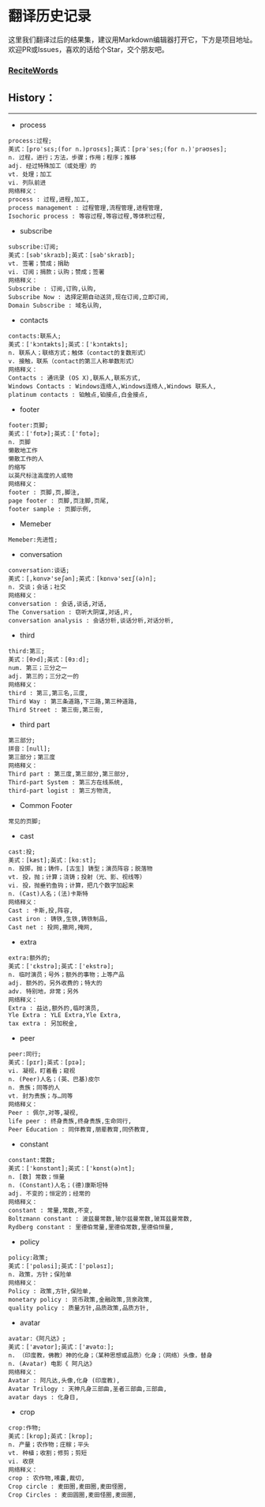 # 翻译历史记录 
这里我们翻译过后的结果集，建议用Markdown编辑器打开它，下方是项目地址。欢迎PR或Issues，喜欢的话给个Star，交个朋友吧。
### [ReciteWords](https://github.com/BolexLiu/ReciteWords)

## History：

---

- process
```
process:过程;
美式：[proˈsɛs;(for n.)prɑsɛs];英式：[prəˈses;(for n.)ˈprəʊses];
n. 过程，进行；方法，步骤；作用；程序；推移
adj. 经过特殊加工（或处理）的
vt. 处理；加工
vi. 列队前进
网络释义：
process : 过程,进程,加工,
process management : 过程管理,流程管理,进程管理,
Isochoric process : 等容过程,等容过程,等体积过程,
```
- subscribe
```
subscribe:订阅;
美式：[səb'skraɪb];英式：[səb'skraɪb];
vt. 签署；赞成；捐助
vi. 订阅；捐款；认购；赞成；签署
网络释义：
Subscribe : 订阅,订购,认购,
Subscribe Now : 选择定期自动送货,现在订阅,立即订阅,
Domain Subscribe : 域名认购,
```
- contacts
```
contacts:联系人;
美式：['kɔntækts];英式：['kɔntækts];
n. 联系人；联络方式；触体（contact的复数形式）
v. 接触，联系（contact的第三人称单数形式）
网络释义：
Contacts : 通讯录 (OS X),联系人,联系方式,
Windows Contacts : Windows连络人,Windows连络人,Windows 联系人,
platinum contacts : 铂触点,铂接点,白金接点,
```
- footer
```
footer:页脚;
美式：['fʊtɚ];英式：['fʊtə];
n. 页脚
懒散地工作
懒散工作的人
的缩写
以英尺标注高度的人或物
网络释义：
footer : 页脚,页,脚注,
page footer : 页脚,页注脚,页尾,
footer sample : 页脚示例,
```
- Memeber
```
Memeber:先进性;
```
- conversation
```
conversation:谈话;
美式：[,kɑnvɚ'seʃən];英式：[kɒnvə'seɪʃ(ə)n];
n. 交谈；会话；社交
网络释义：
conversation : 会话,谈话,对话,
The Conversation : 窃听大阴谋,对话,片,
conversation analysis : 会话分析,谈话分析,对话分析,
```
- third
```
third:第三;
美式：[θɝd];英式：[θɜːd];
num. 第三；三分之一
adj. 第三的；三分之一的
网络释义：
third : 第三,第三名,三度,
Third Way : 第三条道路,下三路,第三种道路,
Third Street : 第三街,第三街,
```
- third part
```
第三部分;
拼音：[null];
第三部分；第三度
网络释义：
Third part : 第三度,第三部分,第三部分,
Third-part System : 第三方在线系统,
third-part logist : 第三方物流,
```
- Common Footer
```
常见的页脚;
```
- cast
```
cast:投;
美式：[kæst];英式：[kɑːst];
n. 投掷，抛；铸件，[古生] 铸型；演员阵容；脱落物
vt. 投，抛；计算；浇铸；投射（光、影、视线等）
vi. 投，抛垂钓鱼钩；计算，把几个数字加起来
n. (Cast)人名；(法)卡斯特
网络释义：
Cast : 卡斯,投,阵容,
cast iron : 铸铁,生铁,铸铁制品,
Cast net : 投网,撒网,掩网,
```
- extra
```
extra:额外的;
美式：['ɛkstrə];英式：['ekstrə];
n. 临时演员；号外；额外的事物；上等产品
adj. 额外的，另外收费的；特大的
adv. 特别地，非常；另外
网络释义：
Extra : 益达,额外的,临时演员,
Yle Extra : YLE Extra,Yle Extra,
tax extra : 另加税金,
```
- peer
```
peer:同行;
美式：[pɪr];英式：[pɪə];
vi. 凝视，盯着看；窥视
n. (Peer)人名；(英、巴基)皮尔
n. 贵族；同等的人
vt. 封为贵族；与…同等
网络释义：
Peer : 佩尔,对等,凝视,
life peer : 终身贵族,终身贵族,生命同行,
Peer Education : 同伴教育,朋辈教育,同侪教育,
```
- constant
```
constant:常数;
美式：['kɑnstənt];英式：['kɒnst(ə)nt];
n. [数] 常数；恒量
n. (Constant)人名；(德)康斯坦特
adj. 不变的；恒定的；经常的
网络释义：
constant : 常量,常数,不变,
Boltzmann constant : 波兹曼常数,玻尔兹曼常数,玻耳兹曼常数,
Rydberg constant : 里德伯常量,里德伯常数,里德伯恒量,
```
- policy
```
policy:政策;
美式：['pɑləsi];英式：['pɒləsɪ];
n. 政策，方针；保险单
网络释义：
Policy : 政策,方针,保险单,
monetary policy : 货币政策,金融政策,货泉政策,
quality policy : 质量方针,品质政策,品质方针,
```
- avatar
```
avatar:《阿凡达》;
美式：['ævətɑr];英式：['ævətɑː];
n. （印度教，佛教）神的化身；（某种思想或品质）化身；（网络）头像，替身
n. (Avatar) 电影《 阿凡达》
网络释义：
Avatar : 阿凡达,头像,化身 (印度教),
Avatar Trilogy : 天神凡身三部曲,圣者三部曲,三部曲,
avatar days : 化身日,
```
- crop
```
crop:作物;
美式：[krɑp];英式：[krɒp];
n. 产量；农作物；庄稼；平头
vt. 种植；收割；修剪；剪短
vi. 收获
网络释义：
crop : 农作物,嗉囊,裁切,
Crop circle : 麦田圈,麦田圈,麦田怪圈,
Crop Circles : 麦田圆圈,麦田怪圈,麦田圈,
```
